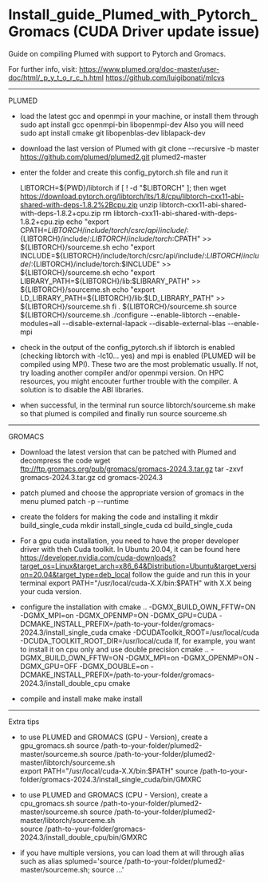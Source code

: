 # Install_guide_Plumed_with_Pytorch_Gromacs (CUDA Driver update issue)

Guide on compiling Plumed with support to Pytorch and Gromacs.

For further info, visit:
	https://www.plumed.org/doc-master/user-doc/html/_p_y_t_o_r_c_h.html
	https://github.com/luigibonati/mlcvs
	
-----------------

PLUMED

- load the latest gcc and openmpi in your machine, or install them through
	sudo apt install gcc openmpi-bin libopenmpi-dev
Also you will need	
	sudo apt install cmake git libopenblas-dev liblapack-dev 

- download the last version of Plumed with
	git clone --recursive -b master https://github.com/plumed/plumed2.git plumed2-master

- enter the folder and create this config_pytorch.sh file and run it

	LIBTORCH=${PWD}/libtorch
	if [ ! -d "$LIBTORCH" ]; then
	  wget https://download.pytorch.org/libtorch/lts/1.8/cpu/libtorch-cxx11-abi-shared-with-deps-1.8.2%2Bcpu.zip
	  unzip libtorch-cxx11-abi-shared-with-deps-1.8.2+cpu.zip
	  rm libtorch-cxx11-abi-shared-with-deps-1.8.2+cpu.zip
	  echo "export CPATH=${LIBTORCH}/include/torch/csrc/api/include/:${LIBTORCH}/include/:${LIBTORCH}/include/torch:$CPATH" >> ${LIBTORCH}/sourceme.sh
	  echo "export INCLUDE=${LIBTORCH}/include/torch/csrc/api/include/:${LIBTORCH}/include/:${LIBTORCH}/include/torch:$INCLUDE" >> ${LIBTORCH}/sourceme.sh
	  echo "export LIBRARY_PATH=${LIBTORCH}/lib:$LIBRARY_PATH" >> ${LIBTORCH}/sourceme.sh
	  echo "export LD_LIBRARY_PATH=${LIBTORCH}/lib:$LD_LIBRARY_PATH" >> ${LIBTORCH}/sourceme.sh
	fi
	. ${LIBTORCH}/sourceme.sh
	source ${LIBTORCH}/sourceme.sh
	./configure --enable-libtorch --enable-modules=all --disable-external-lapack --disable-external-blas --enable-mpi

- check in the output of the config_pytorch.sh if libtorch is enabled (checking libtorch with -lc10... yes) and mpi is enabled (PLUMED will be compiled using MPI). These two are the most problematic usually.
If not, try loading another compiler and/or openmpi version. 
On HPC resources, you might encouter further trouble with the compiler. A solution is to disable the ABI libraries.

- when successful, in the terminal run
	source libtorch/sourceme.sh
	make
so that plumed is compiled and finally run
	source sourceme.sh
	
-----------------

GROMACS

- Download the latest version that can be patched with Plumed and decompress the code
	wget ftp://ftp.gromacs.org/pub/gromacs/gromacs-2024.3.tar.gz
	tar -zxvf gromacs-2024.3.tar.gz
	cd gromacs-2024.3

- patch plumed and choose the appropriate version of gromacs in the menu
	plumed patch -p --runtime

- create the folders for making the code and installing it
	mkdir build_single_cuda
	mkdir install_single_cuda
	cd build_single_cuda

- For a gpu cuda installation, you need to have the proper developer driver with theh Cuda toolkit.
In Ubuntu 20.04, it can be found here
	https://developer.nvidia.com/cuda-downloads?target_os=Linux&target_arch=x86_64&Distribution=Ubuntu&target_version=20.04&target_type=deb_local
follow the guide and run this in your terminal
	export PATH="/usr/local/cuda-X.X/bin:$PATH"
with X.X being your cuda version.

- configure the installation with 
	cmake .. -DGMX_BUILD_OWN_FFTW=ON -DGMX_MPI=on -DGMX_OPENMP=ON -DGMX_GPU=CUDA -DCMAKE_INSTALL_PREFIX=/path-to-your-folder/gromacs-2024.3/install_single_cuda cmake -DCUDAToolkit_ROOT=/usr/local/cuda -DCUDA_TOOLKIT_ROOT_DIR=/usr/local/cuda
If, for example, you want to install it on cpu only and use double precision
	cmake .. -DGMX_BUILD_OWN_FFTW=ON -DGMX_MPI=on -DGMX_OPENMP=ON -DGMX_GPU=OFF -DGMX_DOUBLE=on -DCMAKE_INSTALL_PREFIX=/path-to-your-folder/gromacs-2024.3/install_double_cpu cmake 

- compile and install
	make
	make install

-----------------

Extra tips

- to use PLUMED and GROMACS (GPU - Version), create a gpu_gromacs.sh 
	source /path-to-your-folder/plumed2-master/sourceme.sh
	source /path-to-your-folder/plumed2-master/libtorch/sourceme.sh    
	export PATH="/usr/local/cuda-X.X/bin:$PATH"
	source /path-to-your-folder/gromacs-2024.3/install_single_cuda/bin/GMXRC

- to use PLUMED and GROMACS (CPU - Version), create a cpu_gromacs.sh 
	source /path-to-your-folder/plumed2-master/sourceme.sh
	source /path-to-your-folder/plumed2-master/libtorch/sourceme.sh    
	source /path-to-your-folder/gromacs-2024.3/install_double_cpu/bin/GMXRC

- if you have multiple versions, you can load them at will through alias such as
	alias splumed='source /path-to-your-folder/plumed2-master/sourceme.sh; source ...'
